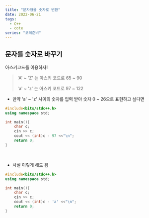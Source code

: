 ```yaml
---
title: "문자형을 숫자로 변환"
date: 2022-06-21
tags:
  - C++
  - cote
series: "코테준비"
---
```




## 문자를 숫자로 바꾸기

아스키코드를 이용하자!

> 'A' ~ 'Z' 는 아스키 코드로 65 ~ 90
>
> 'a' ~ 'z' 는 아스키 코드로 97 ~ 122



* 만약 'a' ~ 'z' 사이의 숫자를 입력 받아 숫자 0 ~ 26으로 표현하고 싶다면

```c++
#include<bits/stdc++.h>
using namespace std;

int main(){
    char c;
    cin >> c;
    cout << (int)c - 97 <<"\n";
    return 0;
}
```

<br/>

* 사실 이렇게 해도 됨

```c++
#include<bits/stdc++.h>
using namespace std;

int main(){
    char c;
    cin >> c;
    cout << (int)c - 'a' <<"\n";
    return 0;
}
```



